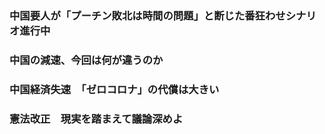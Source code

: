 ### 中国要人が「プーチン敗北は時間の問題」と断じた番狂わせシナリオ進行中

### 中国の減速、今回は何が違うのか

### 中国経済失速　「ゼロコロナ」の代償は大きい

### 憲法改正　現実を踏まえて議論深めよ
